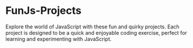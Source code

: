 # FunJs-Projects
Explore the world of JavaScript with these fun and quirky projects. Each project is designed to be a quick and enjoyable coding exercise, perfect for learning and experimenting with JavaScript.
